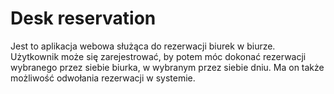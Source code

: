 # Desk reservation

Jest to aplikacja webowa służąca do rezerwacji biurek w biurze. Użytkownik może się zarejestrować, by potem móc dokonać rezerwacji wybranego przez siebie biurka, w wybranym przez siebie dniu. Ma on także możliwość odwołania rezerwacji w systemie.
